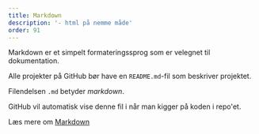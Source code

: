 ```yaml
---
title: Markdown
description: '- html på nemme måde'
order: 91
---
```

Markdown er et simpelt formateringssprog som er velegnet til dokumentation.

Alle projekter på GitHub bør have en `README.md`-fil som beskriver projektet.

Filendelsen `.md` betyder *markdown*.

GitHub vil automatisk vise denne fil i når man kigger på koden i repo'et.

Læs mere om [Markdown](https://docs.github.com/github/writing-on-github/getting-started-with-writing-and-formatting-on-github/basic-writing-and-formatting-syntax)
